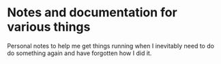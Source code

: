 # Notes and documentation for various things

Personal notes to help me get things running when I inevitably need to do do something again and have forgotten how I did it.
